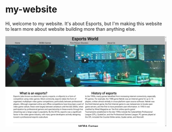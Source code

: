 # my-website

Hi, welcome to my website. It's about Esports, but I'm making this website to learn more about website building more than anything else.

![Project Preview](preview.png)
